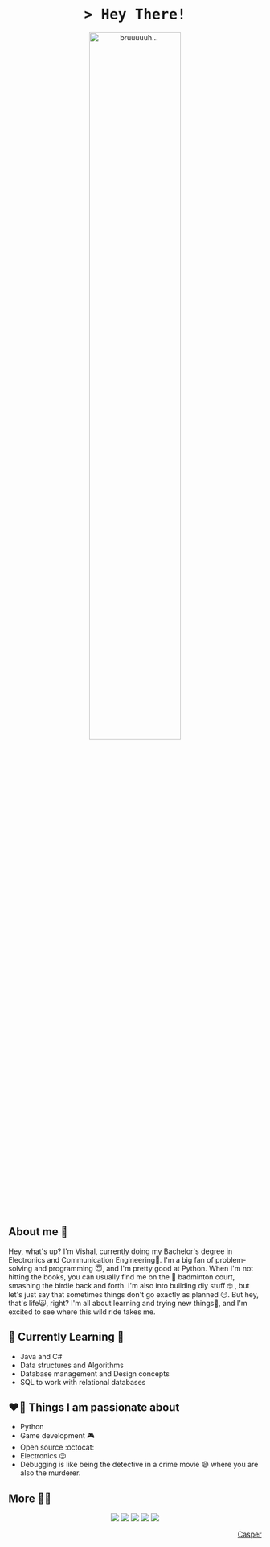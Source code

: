 
<!-- ![Profile views](https://gpvc.arturio.dev/Vishallas?v=3) -->

<!-- Intro  -->
<h1 align="center">
        <samp>&gt; Hey There!</b>
        </samp>
</h1>

<div align="center" width="50">   
        <img src="main/Resources/dev-working_rounded.gif?raw=true" href="https://github.com/Vishallas" alt="bruuuuuh..."  width="60%"/><br> 
</div>

## About me 🙌
Hey, what's up? I'm Vishal, currently doing my Bachelor's degree in Electronics and Communication Engineering🥲. I'm a big fan of problem-solving and programming 😇, and I'm pretty good at Python. When I'm not hitting the books, you can usually find me on the 🏸 badminton court, smashing the birdie back and forth. I'm also into building diy stuff 🤓 , but let's just say that sometimes things don't go exactly as planned 😑. But hey, that's life🙀, right? I'm all about learning and trying new things🤥, and I'm excited to see where this wild ride takes me.

## 🌱 Currently Learning 🔭
- Java and C#
- Data structures and Algorithms
- Database management and Design concepts 
- SQL to work with relational databases

## ❤️‍🔥 Things I am passionate about 
- Python 
- Game development 🎮
- Open source :octocat:
- Electronics 😑
- Debugging is like being the detective in a crime movie 😅 where you are also the murderer.

## More 😮‍💨
<!--
<p align="center">
  <img align="center" src ="https://github-readme-streak-stats.herokuapp.com?user=Vishallas&theme=darcula&hide_border=true&background=FFFFFF00"><br>
  <img height="50%" width="auto" src ="https://github-readme-stats.vercel.app/api?username=Vishallas&show_icons=true&count_private=true&theme=darcula&hide_border=true&hide=issues,contribs&bg_color=00000000">
  <img height="50%" width="auto" src ="https://github-readme-stats.vercel.app/api/top-langs/?username=Vishallas&layout=compact&hide_border=true&theme=darcula&bg_color=00000000&langs_count=6&hide=jupyter%20notebook,tex,css,php&exclude_repo=Pacman-AI">
</p>
-->
<div align="center">
        
![](http://github-profile-summary-cards.vercel.app/api/cards/profile-details?username=Vishallas&theme=nord_dark)
![](http://github-profile-summary-cards.vercel.app/api/cards/repos-per-language?username=Vishallas&theme=nord_dark)
![](http://github-profile-summary-cards.vercel.app/api/cards/most-commit-language?username=Vishallas&theme=nord_dark)
![](http://github-profile-summary-cards.vercel.app/api/cards/stats?username=Vishallas&theme=nord_dark)
![](http://github-profile-summary-cards.vercel.app/api/cards/productive-time?username=Vishallas&theme=nord_dark&utcOffset=8)
        
</div>      
<p align ="right"><a href="https://github.com/vn7n24fzkq">Casper</a></p>
